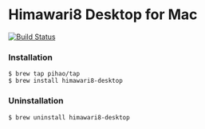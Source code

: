 # Himawari8 Desktop for Mac

[![Build Status](https://travis-ci.org/pihao/himawari8-desktop.svg?branch=master)](https://travis-ci.org/pihao/himawari8-desktop)


### Installation

    $ brew tap pihao/tap
    $ brew install himawari8-desktop


### Uninstallation

    $ brew uninstall himawari8-desktop
